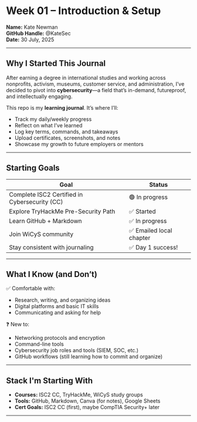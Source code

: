 # Week 01 – Introduction & Setup

**Name:** Kate Newman  
**GitHub Handle:** @KateSec  
**Date:** 30 July, 2025

---

## Why I Started This Journal

After earning a degree in international studies and working across nonprofits, activism, museums, customer service, and administration, I’ve decided to pivot into **cybersecurity**—a field that’s in-demand, futureproof, and intellectually engaging.

This repo is my **learning journal**. It’s where I’ll:
- Track my daily/weekly progress
- Reflect on what I’ve learned
- Log key terms, commands, and takeaways
- Upload certificates, screenshots, and notes
- Showcase my growth to future employers or mentors

---

## Starting Goals

| Goal | Status |
|------|--------|
| Complete ISC2 Certified in Cybersecurity (CC) | 🟢 In progress |
| Explore TryHackMe Pre-Security Path | ✅ Started |
| Learn GitHub + Markdown | ✅ In progress |
| Join WiCyS community | ✅ Emailed local chapter |
| Stay consistent with journaling | ✅ Day 1 success! |

---

## What I Know (and Don’t)

✅ Comfortable with:
- Research, writing, and organizing ideas
- Digital platforms and basic IT skills
- Communicating and asking for help

❓ New to:
- Networking protocols and encryption
- Command-line tools
- Cybersecurity job roles and tools (SIEM, SOC, etc.)
- GitHub workflows (still learning how to commit and organize)

---

## Stack I'm Starting With

- **Courses:** ISC2 CC, TryHackMe, WiCyS study groups
- **Tools:** GitHub, Markdown, Canva (for notes), Google Sheets
- **Cert Goals:** ISC2 CC (first), maybe CompTIA Security+ later

---
